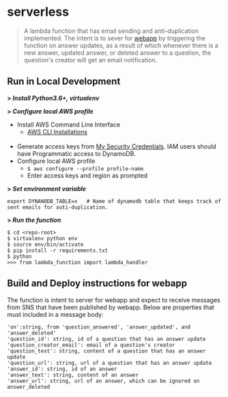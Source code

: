 # serverless

> A lambda function that has email sending and anti-duplication implemented. The intent is to sever for [webapp](https://github.com/gaoxiaob-fall2020/webapp.git) by triggering the function on answer updates, as a result of which whenever there is a new answer, updated answer, or deleted answer to a question, the question's creator will get an email notification. 

## Run in Local Development

**> *Install Python3.6+, virtualenv***

**> *Configure local AWS profile***
* Install AWS Command Line Interface
  * [AWS CLI Installations](https://docs.aws.amazon.com/cli/latest/userguide/install-linux.html)
  <br>
* Generate access keys from [My Security Credentials](https://console.aws.amazon.com/iam/home?region=us-east-1#/security_credentials). IAM users should have Programmatic access to DynamoDB.
  <br>
* Configure local AWS profile
  * <code>$ aws configure --profile profile-name</code>
  * Enter access keys and region as prompted 

**> *Set environment variable***
    
    export DYNANODB_TABLE=x   # Name of dynamodb table that keeps track of sent emails for auti-duplication.

**> *Run the function***

    $ cd <repo-root>
    $ virtualenv python env
    $ source env/bin/activate
    $ pip install -r requirements.txt
    $ python
    >>> from lambda_function import lambda_handler


## Build and Deploy instructions for webapp

The function is intent to server for webapp and expect to receive messages from SNS that have been published by webapp. Below are properties that must included in a message body:

    'on':string, from 'question_answered', 'answer_updated', and 'answer_deleted' 
    'question_id': string, id of a question that has an answer update   
    'question_creator_email': email of a question's creator
    'question_text': string, content of a question that has an answer update
    'question_url': string, url of a question that has an answer update
    'answer_id': string, id of an answer
    'answer_text': string, content of an answer
    'answer_url': string, url of an answer, which can be ignored on answer_deleted 